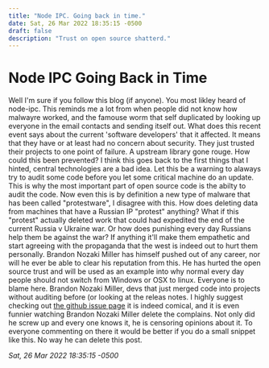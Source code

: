 ```yaml
---
title: "Node IPC. Going back in time."
date: Sat, 26 Mar 2022 18:35:15 -0500
draft: false
description: "Trust on open source shatterd."
---
```


# Node IPC Going Back in Time

Well I'm sure if you follow this blog (if anyone). You most likley heard of node-ipc. This reminds me a lot from when people did not know how malwayre worked, and the famouse worm that self duplicated by looking up everyone in the email contacts and sending itself out. What does this recent event says about the current 'software developers' that it affected. It means that they have or at least had no concern about security. They just trusted their projects to one point of failure. A upstream library gone rouge. How could this been prevented? I think this goes back to the first things that I hinted, central technologies are a bad idea. Let this be a warning to alaways try to audit some code before you let some critical machine do an update. This is why the most important part of open source code is the abilty to audit the code. Now even this is by definition a new type of malware that has been called "protestware", I disagree with this. How does deleting data from machines that have a Russian IP "protest" anything? What if this "protest" actually deleted work that could had expedited the end of the current Russia v Ukraine war. Or how does punishing every day Russians help them be against the war? If anything it'll make them empathetic and start agreeing with the propaganda that the west is indeed out to hurt them personally. Brandon Nozaki Miller has himself pushed out of any career, nor will he ever be able to clear his reputation from this. He has hurted the open source trust and will be used as an example into why normal every day people should not switch from Windows or OSX to linux. Everyone is to blame here. Brandon Nozaki Miller, devs that just merged code into projects without auditing before (or looking at the releas notes. I highly suggest checking out [the github issue page](https://github.com/RIAEvangelist/node-ipc/issues) it is indeed comical, and it is even funnier watching Brandon Nozaki Miller delete the complains. Not only did he screw up and every one knows it, he is censoring opinions about it. To everyone commenting on there it would be better if you do a small snippet like this. No way he can delete this post.

*Sat, 26 Mar 2022 18:35:15 -0500*
